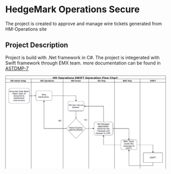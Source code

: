 # HedgeMark Operations Secure

The project is created to approve and manage wire tickets generated from HM-Operations site

## Project Description

Project is build with .Net framework in C#. The project is integerated with Swift framework through EMX team. more documentation can be found in [ASTDMP-7](https://jira15.bnymellon.net/browse/ASTDMP-7)

![Screenshot](Docs/Hm-Ops-Secure-workflow.PNG)